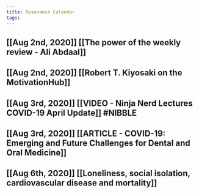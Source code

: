 ```yaml
---
title: Resonance Calendar
tags:
---
```


## [[Aug 2nd, 2020]] [[The power of the weekly review - Ali Abdaal]] 
## [[Aug 2nd, 2020]] [[Robert T. Kiyosaki on the MotivationHub]]
## [[Aug 3rd, 2020]] [[VIDEO - Ninja Nerd Lectures COVID-19 April Update]] #NIBBLE
## [[Aug 3rd, 2020]] [[ARTICLE - COVID-19: Emerging and Future Challenges for Dental and Oral Medicine]]
## [[Aug 6th, 2020]] [[Loneliness, social isolation, cardiovascular disease and mortality]] 
